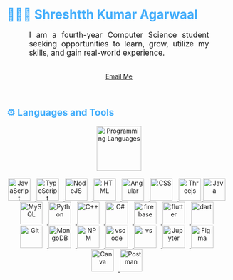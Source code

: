 <h1 style="color: #44AEFB;"> 👨🏻‍💻 Shreshtth Kumar Agarwaal </h1>

<p align:"center" style="text-align: justify; margin: 0 50px; font-size: 17px;" >
    I am a fourth-year Computer Science student seeking opportunities to learn, grow, utilize my skills, and gain real-world experience.
<br>
<br>
<div align="center">

[Email Me](mailto:agarwalshreshth3@gmail.com)
</div>
</p>    
<br>

<!-- Languages and Tools -->

<h2 style="color: #44AEFB">⚙️ Languages and Tools</h2>
<div align="center" style="display:block;">
    <img width="100px" alt="Programming Languages" src="https://user-images.githubusercontent.com/78341798/194531121-47b0119a-ce00-439d-b586-125f86acb098.png"/> 
</div>
<br>   
<!-- Icons Resources -->
<!-- https://devicon.dev/ -->
<!-- https://cdn.jsdelivr.net/npm/simple-icons@v3/icons/ -->
<div align="center">
  <a href="https://developer.mozilla.org/en-US/docs/Web/JavaScript" target="_blank" rel="noreferrer">
      <img  alt="JavaScript" height="50px" style="padding-right:10px;" src="https://cdn.jsdelivr.net/gh/devicons/devicon/icons/javascript/javascript-plain.svg"/>
  </a>
  <a href="https://www.typescriptlang.org/" target="_blank" rel="noreferrer">
      <img  alt="TypeScript" height="50px" style="padding-right:10px; ;" src="https://cdn.jsdelivr.net/gh/devicons/devicon/icons/typescript/typescript-plain.svg"/>
  </a>
  <a href="https://nodejs.org/en/" target="_blank" rel="noreferrer">
      <img  alt="NodeJS" height="50px" style="padding-right:10px;" src="https://cdn.jsdelivr.net/gh/devicons/devicon/icons/nodejs/nodejs-original.svg"/>
  </a>
  <a href="https://developer.mozilla.org/en-US/docs/Web/HTML" target="_blank" rel="noreferrer">
      <img  alt="HTML" height="50px" style="padding-right:10px;" src="https://cdn.jsdelivr.net/gh/devicons/devicon/icons/html5/html5-original.svg"/>
  </a>
  <a href="https://angular.io" target="_blank" rel="noreferrer">
      <img  alt="Angular" height="50px" style="padding-right:10px;" src="https://cdn.jsdelivr.net/gh/devicons/devicon/icons/angularjs/angularjs-original.svg"/>
  </a>
  <a href="https://developer.mozilla.org/en-US/docs/Web/CSS" target="_blank" rel="noreferrer">
      <img  alt="CSS" height="50px" style="padding-right:10px;" src="https://cdn.jsdelivr.net/gh/devicons/devicon/icons/css3/css3-original.svg"/>
  </a>
  <a href="https://threejs.org" target="_blank" rel="noreferrer">
      <img  alt="Threejs" height="50px" style="padding-right:1px; background-color: white" src="https://cdn.jsdelivr.net/gh/devicons/devicon/icons/threejs/threejs-original-wordmark.svg"/>
  </a>
  <a href="https://www.java.com/en/" target="_blank" rel="noreferrer">
      <img  alt="Java" height="50px" style="padding-right:10px;" src="https://cdn.jsdelivr.net/gh/devicons/devicon/icons/java/java-original.svg"/>
  </a>    
  <a href="https://www.mysql.com" target="_blank" rel="noreferrer">
      <img  alt="MySQL" height="50px" style="padding-right:10px;" src="https://cdn.jsdelivr.net/gh/devicons/devicon/icons/mysql/mysql-original-wordmark.svg"/>
  </a>    
  <a href="https://www.python.org/" target="_blank" rel="noreferrer">
      <img  alt="Python" height="50px" style="padding-right:10px;" src="https://cdn.jsdelivr.net/gh/devicons/devicon/icons/python/python-original.svg"/>
  </a>
  <a href="https://www.cplusplus.com/" target="_blank" rel="noreferrer">
      <img  alt="C++" height="50px" style="padding-right:10px;" src="https://cdn.jsdelivr.net/gh/devicons/devicon/icons/cplusplus/cplusplus-original.svg"/>
  </a>
  <a href="https://learn.microsoft.com/en-us/dotnet/csharp/" target="_blank" rel="noreferrer">
      <img  alt="C#" height="50px" style="padding-right:10px;" src="https://cdn.jsdelivr.net/gh/devicons/devicon/icons/csharp/csharp-original.svg"/>
  </a>
  <a href="https://firebase.google.com/" target="_blank" rel="noreferrer">
      <img  alt="firebase" height="50px" style="padding-right:10px;" src="https://cdn.jsdelivr.net/gh/devicons/devicon/icons/firebase/firebase-plain.svg"/>
  </a>
  <a href="https://flutter.dev" target="_blank" rel="noreferrer">
      <img  alt="flutter" height="50px" style="padding-right:10px;" src="https://cdn.jsdelivr.net/gh/devicons/devicon/icons/flutter/flutter-original.svg"/>
  </a>
  <a href="https://dart.dev/" target="_blank" rel="noreferrer">
      <img  alt="dart" height="50px" style="padding-right:10px;" src="https://cdn.jsdelivr.net/gh/devicons/devicon/icons/dart/dart-original.svg"/>
  </a>
  <a href="https://git-scm.com/" target="_blank" rel="noreferrer">
      <img  alt="Git" height="50px" style="padding-right:10px;" src="https://cdn.jsdelivr.net/gh/devicons/devicon/icons/git/git-original.svg"/>
  </a>
  <a href="https://www.mongodb.com/" target="_blank" rel="noreferrer">
      <img  alt="MongoDB" height="50px" style="padding-right:10px;" src="https://cdn.jsdelivr.net/gh/devicons/devicon/icons/mongodb/mongodb-original.svg"/>
  </a>
  <a href="https://www.npmjs.com/" target="_blank" rel="noreferrer">
      <img  alt="NPM" height="50px" style="padding-right:10px;" src="https://cdn.jsdelivr.net/gh/devicons/devicon/icons/npm/npm-original-wordmark.svg"/>
  </a>
  <a href="https://code.visualstudio.com/" target="_blank" rel="noreferrer">
      <img  alt="vscode" height="50px" style="padding-right:10px;"src="https://cdn.jsdelivr.net/gh/devicons/devicon/icons/vscode/vscode-original.svg"/>
  </a>
  <a href="https://visualstudio.microsoft.com" target="_blank" rel="noreferrer">
      <img  alt="vs" height="50px" style="padding-right:10px;"src="https://cdn.jsdelivr.net/gh/devicons/devicon/icons/visualstudio/visualstudio-plain.svg"/>
  </a>
  <a href="http://jupyter.org/" target="_blank" rel="noreferrer">
      <img  alt="Jupyter" height="50px" style="padding-right:10px;"src="https://cdn.jsdelivr.net/gh/devicons/devicon/icons/jupyter/jupyter-original-wordmark.svg"/>
  </a>
  <a href="https://www.figma.com/" target="_blank" rel="noreferrer">
      <img  alt="Figma" height="50px" style="padding-right:10px;" src="https://cdn.jsdelivr.net/gh/devicons/devicon/icons/figma/figma-original.svg"/> 
  </a>
  <a href="https://www.canva.com/" target="_blank" rel="noreferrer">
      <img  alt="Canva" height="50px" style="padding-right:10px;" src="https://cdn.jsdelivr.net/gh/devicons/devicon/icons/canva/canva-original.svg"/> 
  </a>
    <a href="https://https://www.postman.com/" target="_blank" rel="noreferrer">
      <img  alt="Postman" height="50px" style="padding-right:10px;" src="https://cdn.jsdelivr.net/npm/simple-icons@3.13.0/icons/postman.svg"/> 
  </a>
</div>
<br>
<br>

<!--
**Blackbird-3/Blackbird-3** is a ✨ _special_ ✨ repository because its `README.md` (this file) appears on your GitHub profile.

Here are some ideas to get you started:

- 🔭 I’m currently working on ...
- 🌱 I’m currently learning ...
- 👯 I’m looking to collaborate on ...
- 🤔 I’m looking for help with ...
- 💬 Ask me about ...
- 📫 How to reach me: ...
- 😄 Pronouns: ...
- ⚡ Fun fact: ...
-->
